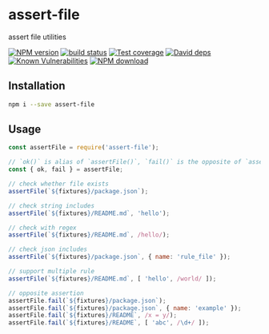 # assert-file

assert file utilities

[![NPM version][npm-image]][npm-url]
[![build status][travis-image]][travis-url]
[![Test coverage][codecov-image]][codecov-url]
[![David deps][david-image]][david-url]
[![Known Vulnerabilities][snyk-image]][snyk-url]
[![NPM download][download-image]][download-url]

[npm-image]: https://img.shields.io/npm/v/assert-file.svg?style=flat-square
[npm-url]: https://npmjs.org/package/assert-file
[travis-image]: https://img.shields.io/travis/node-modules/assert-file.svg?style=flat-square
[travis-url]: https://travis-ci.org/node-modules/assert-file
[codecov-image]: https://codecov.io/gh/node-modules/assert-file/branch/master/graph/badge.svg
[codecov-url]: https://codecov.io/gh/node-modules/assert-file
[david-image]: https://img.shields.io/david/node-modules/assert-file.svg?style=flat-square
[david-url]: https://david-dm.org/node-modules/assert-file
[snyk-image]: https://snyk.io/test/npm/assert-file/badge.svg?style=flat-square
[snyk-url]: https://snyk.io/test/npm/assert-file
[download-image]: https://img.shields.io/npm/dm/assert-file.svg?style=flat-square
[download-url]: https://npmjs.org/package/assert-file

## Installation

```bash
npm i --save assert-file
```

## Usage

```js
const assertFile = require('assert-file');

// `ok()` is alias of `assertFile()`, `fail()` is the opposite of `assertFile()`
const { ok, fail } = assertFile;

// check whether file exists
assertFile(`${fixtures}/package.json`);

// check string includes
assertFile(`${fixtures}/README.md`, 'hello');

// check with regex
assertFile(`${fixtures}/README.md`, /hello/);

// check json includes
assertFile(`${fixtures}/package.json`, { name: 'rule_file' });

// support multiple rule
assertFile(`${fixtures}/README.md`, [ 'hello', /world/ ]);

// opposite assertion
assertFile.fail(`${fixtures}/package.json`);
assertFile.fail(`${fixtures}/package.json`, { name: 'example' });
assertFile.fail(`${fixtures}/README`, /x = y/);
assertFile.fail(`${fixtures}/README`, [ 'abc', /\d+/ ]);
```
